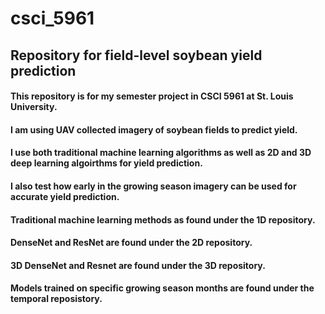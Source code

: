 # csci_5961
## Repository for field-level soybean yield prediction
####  This repository is for my semester project in CSCI 5961 at St. Louis University.
#### I am using UAV collected imagery of soybean fields to predict yield.
#### I use both traditional machine learning algorithms as well as 2D and 3D deep learning algoirthms for yield prediction.
#### I also test how early in the growing season imagery can be used for accurate yield prediction.
#### Traditional machine learning methods as found under the 1D repository.
#### DenseNet and ResNet are found under the 2D repository.
#### 3D DenseNet and Resnet are found under the 3D repository.
#### Models trained on specific growing season months are found under the temporal reposistory.
